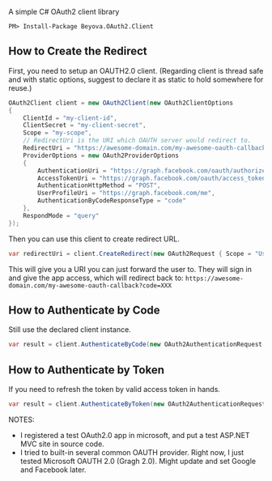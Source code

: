 ﻿A simple C# OAuth2 client library

```
PM> Install-Package Beyova.OAuth2.Client
```

## How to Create the Redirect

First, you need to setup an OAUTH2.0 client. 
(Regarding client is thread safe and with static options, suggest to declare it as static to hold somewhere for reuse.)

```csharp
OAuth2Client client = new OAuth2Client(new OAuth2ClientOptions
{
	ClientId = "my-client-id",
	ClientSecret = "my-client-secret",
	Scope = "my-scope",
	// RedirectUri is the URI which OAUTH server would redirect to.
	RedirectUri = "https://awesome-domain.com/my-awesome-oauth-callback/",
	ProviderOptions = new OAuth2ProviderOptions
	{
		AuthenticationUri = "https://graph.facebook.com/oauth/authorize",
		AccessTokenUri = "https://graph.facebook.com/oauth/access_token",
		AuthenticationHttpMethod = "POST",
		UserProfileUri = "https://graph.facebook.com/me",
		AuthenticationByCodeResponseType = "code"
	},
	RespondMode = "query"
});

```
Then you can use this client to create redirect URL.

```csharp
var redirectUri = client.CreateRedirect(new OAuth2Request { Scope = "User.Read" });
```

This will give you a URI you can just forward the user to. They will sign in and give the app access, which will redirect back to: `https://awesome-domain.com/my-awesome-oauth-callback?code=XXX`

## How to Authenticate by Code

Still use the declared client instance.

```csharp
var result = client.AuthenticateByCode(new OAuth2AuthenticationRequest { Token = "code from callback from provider" });

```

## How to Authenticate by Token

If you need to refresh the token by valid access token in hands.

```csharp
var result = client.AuthenticateByToken(new OAuth2AuthenticationRequest { Token = "Valid token" });

```

NOTES:
- I registered a test OAuth2.0 app in microsoft, and put a test ASP.NET MVC site in source code. 
- I tried to built-in several common OAUTH provider. Right now, I just tested Microsoft OAUTH 2.0 (Gragh 2.0). Might update and set Google and Facebook later.

